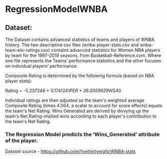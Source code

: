 # RegressionModelWNBA

## Dataset:
The Dataset contains advanced statistics of teams and players of WNBA history. The two descriptive csv files (wnba-player-stats.csv and wnba-team-elo-ratings.csv) contains advanced statistics for Women NBA players by team for the 1997-2019 seasons, from Basketball-Reference.com. Where one file represents the Teams’ performance statistics and the other focuses on individual players’ performance.

Composite Rating is determined by the following formula (based on NBA player stats):

Rating = -5.237248 + 0.1741241*PER + 26.0059929*WS40

Individual ratings are then adjusted so the team's weighted average Composite Rating (times 4.064, a scalar to account for score effects) equals the team's Net Rating. Wins Generated are derived by divvying up the team's Net Rating-implied wins according to each player's contribution to the team's Net Rating.

### The Regression Model predicts the ‘Wins_Generated’ attribute of the player. 

Dataset source - https://github.com/fivethirtyeight/WNBA-stats
